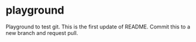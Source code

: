 # playground
Playground to test git.
This is the first update of README.
Commit this to a new branch and request pull.

